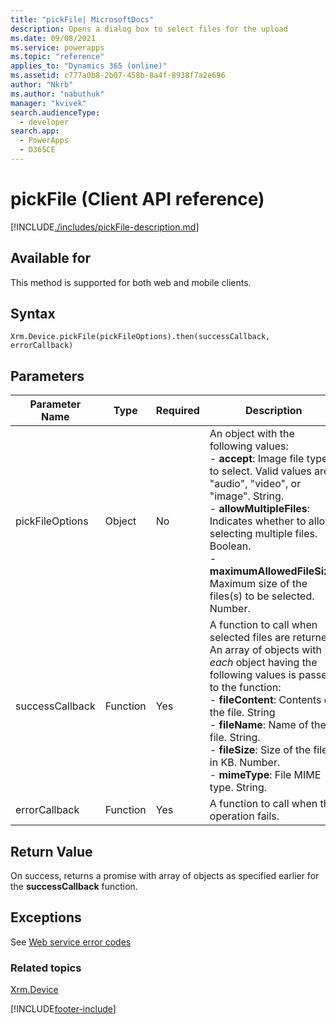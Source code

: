 ```yaml
---
title: "pickFile| MicrosoftDocs"
description: Opens a dialog box to select files for the upload
ms.date: 09/08/2021
ms.service: powerapps
ms.topic: "reference"
applies_to: "Dynamics 365 (online)"
ms.assetid: c777a0b8-2b07-458b-8a4f-8938f7a2e696
author: "Nkrb"
ms.author: "nabuthuk"
manager: "kvivek"
search.audienceType:
  - developer
search.app:
  - PowerApps
  - D365CE
---
```


# pickFile (Client API reference)

[!INCLUDE[./includes/pickFile-description.md](./includes/pickFile-description.md)]

## Available for

This method is supported for both web and mobile clients.

## Syntax

`Xrm.Device.pickFile(pickFileOptions).then(successCallback, errorCallback)`

## Parameters

| Parameter Name  | Type     | Required | Description                                                                                                                                                                                                                                                                                                                                           |
| --------------- | -------- | -------- | ----------------------------------------------------------------------------------------------------------------------------------------------------------------------------------------------------------------------------------------------------------------------------------------------------------------------------------------------------- |
| pickFileOptions | Object   | No       | An object with the following values:<br/>- **accept**: Image file types to select. Valid values are "audio", "video", or "image". String.<br/>- **allowMultipleFiles**: Indicates whether to allow selecting multiple files. Boolean.<br/>- **maximumAllowedFileSize**: Maximum size of the files(s) to be selected. Number.                          |
| successCallback | Function | Yes      | A function to call when selected files are returned. An array of objects with _each_ object having the following values is passed to the function:<br/>- **fileContent**: Contents of the file. String <br/>- **fileName**: Name of the file. String.<br/>- **fileSize**: Size of the file in KB. Number.<br/>- **mimeType**: File MIME type. String. |
| errorCallback   | Function | Yes      | A function to call when the operation fails.                                                                                                                                                                                                                                                                                                          |

## Return Value

On success, returns a promise with array of objects as specified earlier for the **successCallback** function.

## Exceptions

See [Web service error codes](../../../../data-platform/org-service/web-service-error-codes.md)

### Related topics

[Xrm.Device](../xrm-device.md)

[!INCLUDE[footer-include](../../../../../includes/footer-banner.md)]
